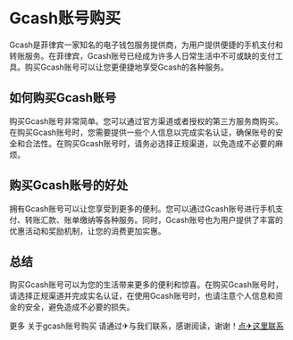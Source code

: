 # Gcash账号购买

Gcash是菲律宾一家知名的电子钱包服务提供商，为用户提供便捷的手机支付和转账服务。在菲律宾，Gcash账号已经成为许多人日常生活中不可或缺的支付工具。购买Gcash账号可以让您更便捷地享受Gcash的各种服务。

## 如何购买Gcash账号

购买Gcash账号非常简单。您可以通过官方渠道或者授权的第三方服务商购买。在购买Gcash账号时，您需要提供一些个人信息以完成实名认证，确保账号的安全和合法性。在购买Gcash账号时，请务必选择正规渠道，以免造成不必要的麻烦。

## 购买Gcash账号的好处

拥有Gcash账号可以让您享受到更多的便利。您可以通过Gcash账号进行手机支付、转账汇款、账单缴纳等各种服务。同时，Gcash账号也为用户提供了丰富的优惠活动和奖励机制，让您的消费更加实惠。

## 总结

购买Gcash账号可以为您的生活带来更多的便利和惊喜。在购买Gcash账号时，请选择正规渠道并完成实名认证，在使用Gcash账号时，也请注意个人信息和资金的安全，避免造成不必要的损失。

更多 关于gcash账号购买 请通过✈与我们联系，感谢阅读，谢谢！[点✈这里联系](https://gg.k02.cc)